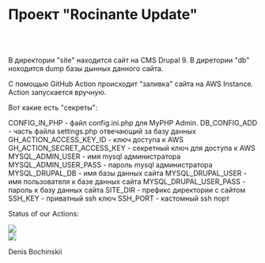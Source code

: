 <h1>Проект "Rocinante Update"</h1><br>
<br>
<p>
В директории "site" находится сайт на CMS Drupal 9.
В диретории "db" ноходится dump базы дынных данного сайта.
</p>
<p>
С помощью GitHub Action происходит "заливка" сайта на AWS Instance.
Action запускается вручную.
</p>
<p>
Вот какие есть "секреты":
</p>
CONFIG_IN_PHP - файл config.ini.php для MyPHP Admin.
DB_CONFIG_ADD - часть файла settings.php отвечающий за базу данных
GH_ACTION_ACCESS_KEY_ID - ключ доступа к AWS
GH_ACTION_SECRET_ACCESS_KEY - секретный ключ для доступа к AWS
MYSQL_ADMIN_USER - имя mysql администратора
MYSQL_ADMIN_USER_PASS - пароль mysql администратора
MYSQL_DRUPAL_DB - имя базы данных сайта
MYSQL_DRUPAL_USER - имя пользователя к базе данных сайта
MYSQL_DRUPAL_USER_PASS - пароль к базу данных сайта
SITE_DIR - префикс директории с сайтом
SSH_KEY - приватный ssh ключ
SSH_PORT - кастомный ssh порт
<p>
Status of our Actions:
</p>
<img src="https://github.com/bochinskii/rocinante-update/workflows/Deploy_archive/badge.svg?branch=main"><br>
<img src="https://github.com/bochinskii/rocinante-update/workflows/Deploy_db/badge.svg?branch=main"><br>
<p>
Denis Bochinskii
</p>
